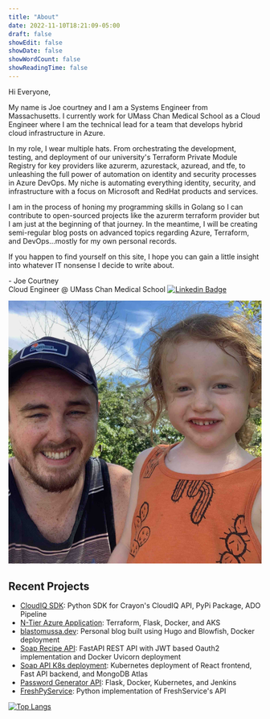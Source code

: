 ```yaml
---
title: "About"
date: 2022-11-10T18:21:09-05:00
draft: false
showEdit: false
showDate: false
showWordCount: false
showReadingTime: false
---
```


Hi Everyone, 

My name is Joe courtney and I am a Systems Engineer from Massachusetts. I currently work for UMass Chan Medical School as a Cloud Engineer where I am the technical lead for a team that develops hybrid cloud infrastructure in Azure.   

In my role, I wear multiple hats. From orchestrating the development, testing, and deployment of our university's Terraform Private Module Registry for key providers like azurerm, azurestack, azuread, and tfe, to unleashing the full power of automation on identity and security processes in Azure DevOps. My niche is automating everything identity, security, and infrastructure with a focus on Microsoft and RedHat products and services.

I am in the process of honing my programming skills in Golang so I can contribute to open-sourced projects like the azurerm terraform provider but I am just at the beginning of that journey. In the meantime, I will be creating semi-regular blog posts on advanced topics regarding Azure, Terraform, and DevOps...mostly for my own personal records. 

If you happen to find yourself on this site, I hope you can gain a little insight into whatever IT nonsense I decide to write about.

\- Joe Courtney <br>
Cloud Engineer @ UMass Chan Medical School
[![Linkedin Badge](https://img.shields.io/badge/-blastomussa-blue?style=for-the-badge&logo=Linkedin&logoColor=white)](https://www.linkedin.com/in/joseph-courtney)

<img src="IMG_3890.jpeg" alt="Alfie and Me"></img>

## Recent Projects

- <a href="https://github.com/blastomussa/crayon-python-sdk">CloudIQ SDK</a>: Python SDK for Crayon's CloudIQ API, PyPi Package, ADO Pipeline
- <a href="https://github.com/blastomussa/Azure-NTier-Terraform">N-Tier Azure Application</a>: Terraform, Flask, Docker, and AKS
- <a href="https://github.com/blastomussa/blastomussa.dev">blastomussa.dev</a>: Personal blog built using Hugo and Blowfish, Docker deployment
- <a href="https://github.com/blastomussa/soap-recipe-api">Soap Recipe API</a>: FastAPI REST API with JWT based Oauth2 implementation and Docker Uvicorn deployment
- <a href="https://github.com/blastomussa/k8s-project">Soap API K8s deployment</a>: Kubernetes deployment of React frontend, Fast API backend, and MongoDB Atlas
- <a href="https://github.com/blastomussa/Password-Generator-Api">Password Generator API</a>: Flask, Docker, Kubernetes, and Jenkins
- <a href="https://github.com/blastomussa/FreshPyService">FreshPyService</a>: Python implementation of FreshService's API

[![Top Langs](https://github-readme-stats.vercel.app/api/top-langs/?username=blastomussa&layout=compact&theme=vision-friendly-dark)](https://github.com/anuraghazra/github-readme-stats)



